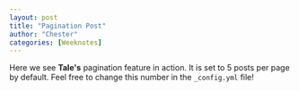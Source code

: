 ```yaml
---
layout: post
title: "Pagination Post"
author: "Chester"
categories: [Weeknotes]
---
```


Here we see **Tale's** pagination feature in action. It is set to 5 posts per page by default. Feel free to change this number in the `_config.yml` file!
